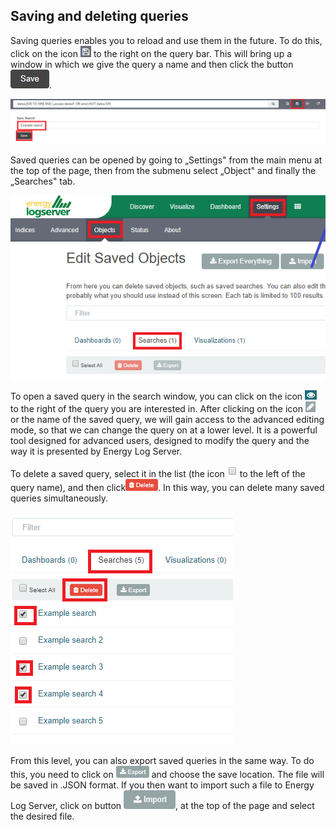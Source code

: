 Saving and deleting queries
---------------------------

Saving queries enables you to reload and use them in the future. To do this, 
click on the icon
![](/media/media/image16.png) to the right on the query bar. This
will bring up a window in which we give the query a name and then
click the button ![](/media/media/image17.png).

![](/media/media/image18_js.png)

Saved queries can be opened by going to „Settings" from the main menu
at the top of the page, then from the submenu select „Object" and
finally the „Searches" tab.

![](/media/media/image19_js.png)

To open a saved query in the search window, you can click on the icon
![](/media/media/image20.png) to the right of the query you are interested in.
After clicking on the icon
![](/media/media/image21.png) or the name of the saved query, we
will gain access to the advanced editing mode, so that we can change
the query on at a lower level. It is a powerful tool designed for
advanced users, designed to modify the query and the way it is
presented by Energy Log Server.

To delete a saved query, select it in the list (the icon
![](/media/media/image22.png) to the left of the query name), and
then click![](/media/media/image23.png). In this way, you can delete many
saved queries simultaneously.

![](/media/media/image24_js.png)

From this level, you can also export saved queries in the same way. To
do this, you need to click on
![](/media/media/image25.png) and choose the save location. The file
will be saved in .JSON format. If you then want to import such a file to
Energy Log Server, click on button
![](/media/media/image26.png), at the top of the page and select the
desired file.
